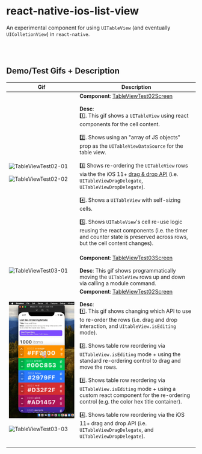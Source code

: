 # react-native-ios-list-view

An experimental component for using `UITableView` (and eventually `UIColletionView`) in `react-native`.

<br><br>

## Demo/Test Gifs + Description

| Gif                                                          | Description                                                  |
| ------------------------------------------------------------ | ------------------------------------------------------------ |
| ![TableViewTest02-01](./assets/TableViewTest02-01.gif)<br><br>![TableViewTest02-02](./assets/TableViewTest02-02.gif) | **Component**: [TableViewTest02Screen](example/src/examples/TableViewTest02Screen/TableViewTest02Screen.tsx)<br><br>**Desc**:<br>1️⃣. This gif shows a `UITableView` using react components for the cell content.<br><br>2️⃣. Shows using an "array of JS objects" prop as the `UITableViewDataSource` for the table view.<br><br>3️⃣  Shows re-ordering the `UITableView` rows via the the iOS 11+  [drag & drop API](https://developer.apple.com/documentation/uikit/drag_and_drop) (i.e. `UITableViewDragDelegate`, `UITableViewDropDelegate`).<br><br>4️⃣. Shows a `UITableView` with self-sizing cells.<br><br>5️⃣. Shows `UITableView`'s cell re-use logic reusing the react components (i.e. the timer and counter state is preserved across rows, but the cell content changes).<br><br> |
| ![TableViewTest03-01](./assets/TableViewTest03-01.gif)       | **Component**: [TableViewTest03Screen](example/src/examples/TableViewTest03Screen/TableViewTest03Screen.tsx)<br/><br/>**Desc**: This gif shows programmatically moving the `UITableView` rows up and down via calling a module command. |
| ![TableViewTest03-02](./assets/TableViewTest03-02.gif) <br><br>![TableViewTest03-03](./assets/TableViewTest03-03.gif) | **Component**: [TableViewTest02Screen](example/src/examples/TableViewTest02Screen/TableViewTest02Screen.tsx)<br/><br/>**Desc**:<br/>1️⃣. This gif shows changing which API to use to re-order the rows (i.e. drag and drop interaction, and `UItableView.isEditing` mode).<br><br/>2️⃣. Shows table row reordering via `UITableView.isEditing` mode + using the standard re-ordering control to drag and move the rows.<br/><br/>3️⃣. Shows table row reordering via `UITableView.isEditing` mode + using a custom react component for the re-ordering control (e.g. the color hex title container).<br/><br/>4️⃣. Shows table row reordering via the iOS 11+ drag and drop API (i.e. `UITableViewDragDelegate`, and `UITableViewDropDelegate`).<br/><br/> |

